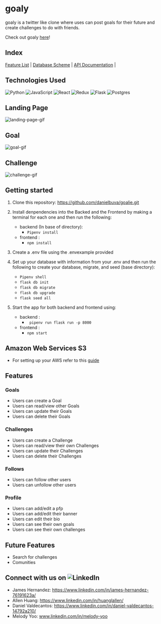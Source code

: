 # goaly

goaly is a twitter like clone where uses can post goals for their future and create challenges to do with friends.

Check out goaly [here](https://goaly.onrender.com/)!

## Index

[Feature List](https://github.com/danielbuva/goalie/wiki/Feature-Document:-goalie) | [Database Scheme](thub.com/danielbuva/goalie/wiki/Database-Schema-Image) | [API Documentation](https://github.com/danielbuva/goalie/wiki/API-Documentation) | 

## Technologies Used
![Python](https://img.shields.io/badge/python-3670A0?style=for-the-badge&logo=python&logoColor=ffdd54)  ![JavaScript](https://img.shields.io/badge/javascript-%23323330.svg?style=for-the-badge&logo=javascript&logoColor=%23F7DF1E) ![React](https://img.shields.io/badge/react-%2320232a.svg?style=for-the-badge&logo=react&logoColor=%2361DAFB) ![Redux](https://img.shields.io/badge/redux-%23593d88.svg?style=for-the-badge&logo=redux&logoColor=white) ![Flask](https://img.shields.io/badge/flask-%23000.svg?style=for-the-badge&logo=flask&logoColor=white) ![Postgres](https://img.shields.io/badge/postgres-%23316192.svg?style=for-the-badge&logo=postgresql&logoColor=white)

## Landing Page

![landing-page-gif](https://media.giphy.com/media/r8eVaZhCFk1fXHgjJW/giphy.gif)


## Goal

![goal-gif](https://media.giphy.com/media/MmzC6vvqv79BPrXzHj/giphy.gif)

## Challenge
![challenge-gif](https://media.giphy.com/media/v1.Y2lkPTc5MGI3NjExcGdlMnpsY2piYnVseDRoMjVicWI5ZTd1bmxva2FzcDg1dWR4dmRmOSZlcD12MV9pbnRlcm5hbF9naWZfYnlfaWQmY3Q9Zw/lIjrZ8KHtFOrF48fSu/giphy.gif)


## Getting started

1. Clone this repository: https://github.com/danielbuva/goalie.git
2. Install denpendencies into the Backed and the Frontend by making a terminal for each one and then run the following:
   * backend (In base of directory):
       * ` Pipenv install `
   * frontend :
       * ` npm install `
3. Create a .env file using the .envexample provided

4. Set up your database with information from your .env and then run the following to create your database, migrate, and seed (base directory):
   * ` Pipenv shell `
   * ` flask db init `
   * ` flask db migrate `
   * ` flask db upgrade `
   * ` flask seed all `
5. Start the app for both backend and frontend using:
   * backend :
       * ` pipenv run flask run -p 8000`
   * frontend :
       * ` npm start `
## Amazon Web Services S3
   * For setting up your AWS refer to this [guide](https://github.com/jdrichardsappacad/aws-s3-pern-demo)


## Features
### Goals
   * Users can create a Goal
   * Users can read/view other Goals
   * Users can update their Goals
   * Users can delete their Goals
### Challenges
   * Users can create a Challenge
   * Users can read/view their own Challenges
   * Users can update their Challenges
   * Users can delete their Challenges
### Follows
   * Users can follow other users
   * Users can unfollow other users
### Profile
   * Users can add/edit a pfp
   * Users can add/edit their banner
   * Users can edit their bio
   * Users can see their own goals
   * Users can see their own challenges

## Future Features
   * Search for challenges
   * Comunities 

## Connect with us on ![LinkedIn](https://img.shields.io/badge/linkedin-%230077B5.svg?style=for-the-badge&logo=linkedin&logoColor=white)
  * James Hernandez: https://www.linkedin.com/in/james-hernandez-76191623a/
  * Allen Huang: https://www.linkedin.com/in/huanglallen/
  * Daniel Valdecantos: https://www.linkedin.com/in/daniel-valdecantos-14792a210/
  * Melody Yoo: www.linkedin.com/in/melody-yoo
